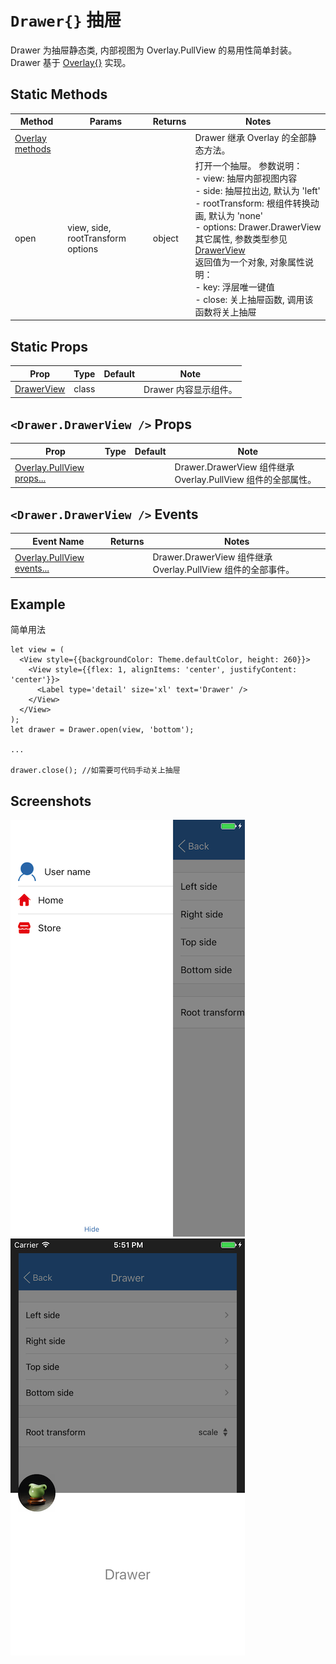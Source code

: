 # `Drawer{}` 抽屉
Drawer 为抽屉静态类, 内部视图为 Overlay.PullView 的易用性简单封装。<br/>Drawer 基于 [Overlay{}](./Overlay.md) 实现。

## Static Methods
| Method | Params | Returns | Notes |
|---|---|---|---|
| [Overlay methods](./Overlay.md) |  |  | Drawer 继承 Overlay 的全部静态方法。
| open | view, side, rootTransform options | object | 打开一个抽屉。 参数说明：<br/>- view: 抽屉内部视图内容<br/>- side: 抽屉拉出边, 默认为 'left'<br/>- rootTransform: 根组件转换动画, 默认为 'none'<br/>- options: Drawer.DrawerView 其它属性, 参数类型参见 [DrawerView](#drawerdrawerview--props)<br/>返回值为一个对象, 对象属性说明：<br>- key: 浮层唯一键值<br/>- close: 关上抽屉函数, 调用该函数将关上抽屉

## Static Props
| Prop | Type | Default | Note |
|---|---|---|---|
| [DrawerView](#drawerdrawerview--props) | class |  | Drawer 内容显示组件。

## `<Drawer.DrawerView />` Props
| Prop | Type | Default | Note |
|---|---|---|---|
| [Overlay.PullView props...](./Overlay.md#overlaypullview--props) |  |  | Drawer.DrawerView 组件继承 Overlay.PullView 组件的全部属性。

## `<Drawer.DrawerView />` Events
| Event Name | Returns | Notes |
|---|---|---|
| [Overlay.PullView events...](./Overlay.md#overlaypullview--props) |  | Drawer.DrawerView 组件继承 Overlay.PullView 组件的全部事件。

## Example
简单用法
```
let view = (
  <View style={{backgroundColor: Theme.defaultColor, height: 260}}>
    <View style={{flex: 1, alignItems: 'center', justifyContent: 'center'}}>
      <Label type='detail' size='xl' text='Drawer' />
    </View>
  </View>
);
let drawer = Drawer.open(view, 'bottom');

...

drawer.close(); //如需要可代码手动关上抽屉
```

## Screenshots
![](https://github.com/gyfgyf/react-native-teaset/blob/master/teaset/screenshots/20b-Drawer1.png?raw=true) ![](https://github.com/gyfgyf/react-native-teaset/blob/master/teaset/screenshots/20b-Drawer2.png?raw=true)
